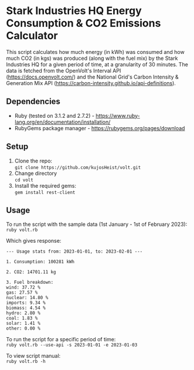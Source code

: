 # Stark Industries HQ Energy Consumption & CO2 Emissions Calculator
This script calculates how much energy (in kWh) was consumed and how much CO2 (in kgs) was produced (along with the fuel mix) by the Stark Industries HQ for a given period of time, at a granularity of 30 minutes. The data is fetched from the OpenVolt's Interval API (https://docs.openvolt.com/)  and the National Grid's Carbon Intensity & Generation Mix API (https://carbon-intensity.github.io/api-definitions).

## Dependencies
- Ruby (tested on 3.1.2 and 2.7.2) - https://www.ruby-lang.org/en/documentation/installation/
- RubyGems package manager - https://rubygems.org/pages/download

## Setup
1. Clone the repo:<br>
`git clone https://github.com/kujosHeist/volt.git`
2. Change directory<br>
`cd volt`
2. Install the required gems:<br>
`gem install rest-client`


## Usage
To run the script with the sample data (1st January - 1st of February 2023):<br>
`ruby volt.rb`

Which gives response:
```
--- Usage stats from: 2023-01-01, to: 2023-02-01 ---

1. Consumption: 100281 kWh

2. CO2: 14701.11 kg

3. Fuel breakdown: 
wind: 37.72 %
gas: 27.57 %
nuclear: 14.80 %
imports: 9.34 %
biomass: 4.54 %
hydro: 2.80 %
coal: 1.83 %
solar: 1.41 %
other: 0.00 %
```

To run the script for a specific period of time:<br>
`ruby volt.rb --use-api -s 2023-01-01 -e 2023-01-03`


To view script manual:<br>
`ruby volt.rb -h`

